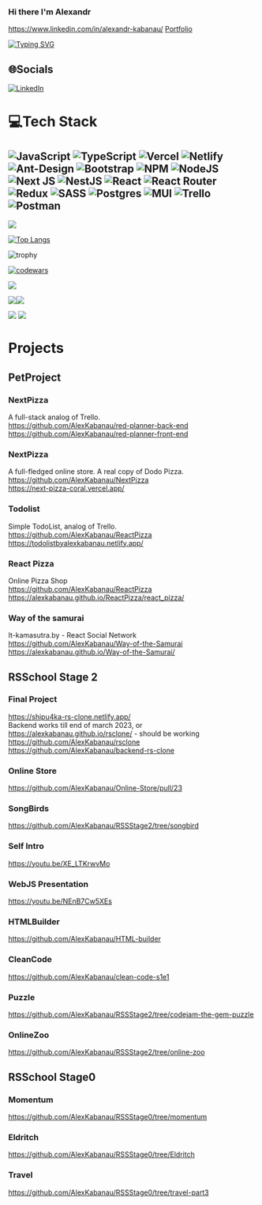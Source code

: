 ### Hi there I'm Alexandr
https://www.linkedin.com/in/alexandr-kabanau/
[Portfolio](https://alexkabanau.github.io/)

[![Typing SVG](https://readme-typing-svg.herokuapp.com?color=%2336BCF7&lines=Junior+FrontEnd+Developer)](https://git.io/typing-svg)

## 🌐Socials
 [![LinkedIn](https://img.shields.io/badge/LinkedIn-%230077B5.svg?logo=linkedin&logoColor=white)](https://linkedin.com/in/alexandr-kabanau) 

# 💻Tech Stack
![JavaScript](https://img.shields.io/badge/javascript-%23323330.svg?style=for-the-badge&logo=javascript&logoColor=%23F7DF1E) ![TypeScript](https://img.shields.io/badge/typescript-%23007ACC.svg?style=for-the-badge&logo=typescript&logoColor=white) ![Vercel](https://img.shields.io/badge/vercel-%23000000.svg?style=for-the-badge&logo=vercel&logoColor=white) ![Netlify](https://img.shields.io/badge/netlify-%23000000.svg?style=for-the-badge&logo=netlify&logoColor=#00C7B7) ![Ant-Design](https://img.shields.io/badge/-AntDesign-%230170FE?style=for-the-badge&logo=ant-design&logoColor=white) ![Bootstrap](https://img.shields.io/badge/bootstrap-%23563D7C.svg?style=for-the-badge&logo=bootstrap&logoColor=white) ![NPM](https://img.shields.io/badge/NPM-%23000000.svg?style=for-the-badge&logo=npm&logoColor=white) ![NodeJS](https://img.shields.io/badge/node.js-6DA55F?style=for-the-badge&logo=node.js&logoColor=white) ![Next JS](https://img.shields.io/badge/Next-black?style=for-the-badge&logo=next.js&logoColor=white) ![NestJS](https://img.shields.io/badge/nestjs-%23E0234E.svg?style=for-the-badge&logo=nestjs&logoColor=white) ![React](https://img.shields.io/badge/react-%2320232a.svg?style=for-the-badge&logo=react&logoColor=%2361DAFB) ![React Router](https://img.shields.io/badge/React_Router-CA4245?style=for-the-badge&logo=react-router&logoColor=white) ![Redux](https://img.shields.io/badge/redux-%23593d88.svg?style=for-the-badge&logo=redux&logoColor=white) ![SASS](https://img.shields.io/badge/SASS-hotpink.svg?style=for-the-badge&logo=SASS&logoColor=white) ![Postgres](https://img.shields.io/badge/postgres-%23316192.svg?style=for-the-badge&logo=postgresql&logoColor=white) ![MUI](https://img.shields.io/badge/MUI-%230081CB.svg?style=for-the-badge&logo=material-ui&logoColor=white) ![Trello](https://img.shields.io/badge/Trello-%23026AA7.svg?style=for-the-badge&logo=Trello&logoColor=white) ![Postman](https://img.shields.io/badge/Postman-FF6C37?style=for-the-badge&logo=postman&logoColor=white)
---
[![](https://visitcount.itsvg.in/api?id=AlexKabanau&icon=0&color=0)](https://visitcount.itsvg.in)

[![Top Langs](https://github-readme-stats.vercel.app/api/top-langs/?username=AlexKabanau&layout=compact)](https://github.com/AlexKabanau/github-readme-stats)


![trophy](https://github-profile-trophy.vercel.app/?username=ryo-ma&theme=darkhub)

[![codewars](https://www.codewars.com/users/rsschool_c906d77e7f30ce91/badges/small)](https://www.codewars.com/users/rsschool_c906d77e7f30ce91)

![](https://github-profile-summary-cards.vercel.app/api/cards/profile-details?username=AlexKabanau&theme=github_dark)

![](https://github-profile-summary-cards.vercel.app/api/cards/most-commit-language?username=AlexKabanau&theme=github_dark)![](https://github-profile-summary-cards.vercel.app/api/cards/repos-per-language?username=AlexKabanau&theme=github_dark)

![](https://github-profile-summary-cards.vercel.app/api/cards/stats?username=AlexKabanau&theme=github_dark)
![](https://github-profile-summary-cards.vercel.app/api/cards/productive-time?username=AlexKabanau&theme=github_dark)

# Projects
## PetProject
### NextPizza
A full-stack analog of Trello. \
https://github.com/AlexKabanau/red-planner-back-end \
https://github.com/AlexKabanau/red-planner-front-end

### NextPizza
A full-fledged online store. A real copy of Dodo Pizza. \
https://github.com/AlexKabanau/NextPizza \
https://next-pizza-coral.vercel.app/

### Todolist
Simple TodoList, analog of Trello. \
https://github.com/AlexKabanau/ReactPizza \
https://todolistbyalexkabanau.netlify.app/

### React Pizza
Online Pizza Shop \
https://github.com/AlexKabanau/ReactPizza \
https://alexkabanau.github.io/ReactPizza/react_pizza/

### Way of the samurai
It-kamasutra.by - React Social Network \
https://github.com/AlexKabanau/Way-of-the-Samurai \
https://alexkabanau.github.io/Way-of-the-Samurai/


## RSSchool Stage 2
### Final Project
https://shipu4ka-rs-clone.netlify.app/  \
Backend works till end of march 2023, or \
https://alexkabanau.github.io/rsclone/ - should be working \
https://github.com/AlexKabanau/rsclone \
https://github.com/AlexKabanau/backend-rs-clone

### Online Store
https://github.com/AlexKabanau/Online-Store/pull/23

### SongBirds
https://github.com/AlexKabanau/RSSStage2/tree/songbird

### Self Intro
https://youtu.be/XE_LTKrwvMo

### WebJS Presentation
https://youtu.be/NEnB7Cw5XEs

### HTMLBuilder
https://github.com/AlexKabanau/HTML-builder

### CleanCode
https://github.com/AlexKabanau/clean-code-s1e1

### Puzzle
https://github.com/AlexKabanau/RSSStage2/tree/codejam-the-gem-puzzle

### OnlineZoo
https://github.com/AlexKabanau/RSSStage2/tree/online-zoo

## RSSchool Stage0
### Momentum
https://github.com/AlexKabanau/RSSStage0/tree/momentum

### Eldritch
https://github.com/AlexKabanau/RSSStage0/tree/Eldritch

### Travel
https://github.com/AlexKabanau/RSSStage0/tree/travel-part3


